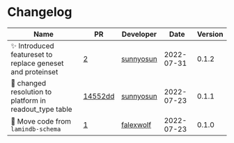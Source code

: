 # Changelog

<!-- prettier-ignore -->
Name | PR | Developer | Date | Version
--- | --- | --- | --- | ---
✨ Introduced featureset to replace geneset and proteinset | [2](https://github.com/laminlabs/lndb-schema-biology/pull/2) | [sunnyosun](https://github.com/sunnyosun) | 2022-07-31 | 0.1.2
🎨 changed resolution to platform in readout_type table | [14552dd](https://github.com/laminlabs/lndb-schema-biology/commit/14552dd71cea463157f29201126ca9a2e259aded) | [sunnyosun](https://github.com/sunnyosun) | 2022-07-23 | 0.1.1
🚚 Move code from `lamindb-schema` | [1](https://github.com/laminlabs/lndb-schema-biology/pull/1) | [falexwolf](https://github.com/falexwolf) | 2022-07-23 | 0.1.0

